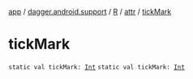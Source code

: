[app](../../../index.md) / [dagger.android.support](../../index.md) / [R](../index.md) / [attr](index.md) / [tickMark](./tick-mark.md)

# tickMark

`static val tickMark: `[`Int`](https://kotlinlang.org/api/latest/jvm/stdlib/kotlin/-int/index.html)
`static val tickMark: `[`Int`](https://kotlinlang.org/api/latest/jvm/stdlib/kotlin/-int/index.html)